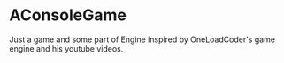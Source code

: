 # AConsoleGame

Just a game and some part of Engine inspired by OneLoadCoder's game engine and his youtube videos.
